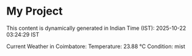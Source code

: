 # My Project

This content is dynamically generated in Indian Time (IST): 2025-10-22 03:24:29 IST


Current Weather in Coimbatore:
Temperature: 23.88 °C
Condition: mist
